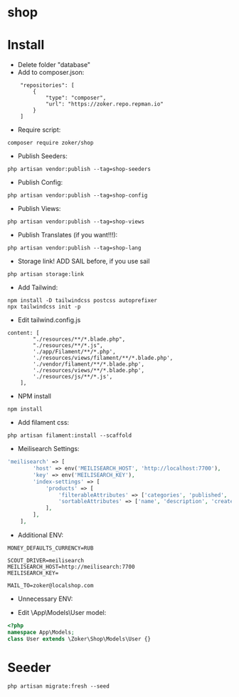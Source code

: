 # shop

# Install

- Delete folder "database"
- Add to composer.json:

```text
    "repositories": [
        {
            "type": "composer",
            "url": "https://zoker.repo.repman.io"
        }
    ]
```
- Require script:

```text
composer require zoker/shop
```
- Publish Seeders:
  
```text
php artisan vendor:publish --tag=shop-seeders
```
- Publish Config:
  
```text
php artisan vendor:publish --tag=shop-config
```

- Publish Views:

```text
php artisan vendor:publish --tag=shop-views
```
- Publish Translates (if you want!!!):

```text
php artisan vendor:publish --tag=shop-lang
```

- Storage link! ADD SAIL before, if you use sail

```text
php artisan storage:link
```

- Add Tailwind:

```text
npm install -D tailwindcss postcss autoprefixer
npx tailwindcss init -p
```
- Edit tailwind.config.js 
```text
content: [
        "./resources/**/*.blade.php",
        "./resources/**/*.js",
        './app/Filament/**/*.php',
        './resources/views/filament/**/*.blade.php',
        './vendor/filament/**/*.blade.php',
        './resources/views/**/*.blade.php',
        './resources/js/**/*.js',
    ],
```

- NPM install
```text
npm install
```

- Add filament css:

```text
php artisan filament:install --scaffold
```

- Meilisearch Settings:
```php
'meilisearch' => [
        'host' => env('MEILISEARCH_HOST', 'http://localhost:7700'),
        'key' => env('MEILISEARCH_KEY'),
        'index-settings' => [
            'products' => [
                'filterableAttributes' => ['categories', 'published', 'status', 'properties'],
                'sortableAttributes' => ['name', 'description', 'created_at', 'price', 'sell_count'],
            ],
        ],
    ],
```

- Additional ENV:
```dotenv
MONEY_DEFAULTS_CURRENCY=RUB

SCOUT_DRIVER=meilisearch
MEILISEARCH_HOST=http://meilisearch:7700
MEILISEARCH_KEY=

MAIL_TO=zoker@localshop.com
```

- Unnecessary ENV:

- Edit \App\Models\User model:
```php
<?php
namespace App\Models;
class User extends \Zoker\Shop\Models\User {}
```

# Seeder
```text
php artisan migrate:fresh --seed
```

